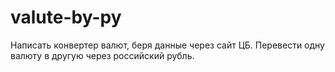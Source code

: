 # valute-by-py
Написать конвертер валют, беря данные через сайт ЦБ. Перевести одну валюту в другую через российский рубль.

